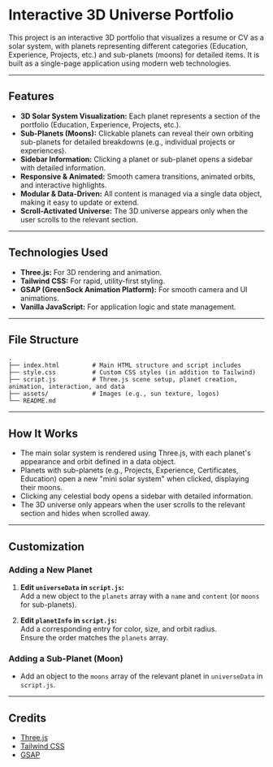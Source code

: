 # Interactive 3D Universe Portfolio

This project is an interactive 3D portfolio that visualizes a resume or CV as a solar system, with planets representing different categories (Education, Experience, Projects, etc.) and sub-planets (moons) for detailed items. It is built as a single-page application using modern web technologies.

---

## Features

- **3D Solar System Visualization:** Each planet represents a section of the portfolio (Education, Experience, Projects, etc.).
- **Sub-Planets (Moons):** Clickable planets can reveal their own orbiting sub-planets for detailed breakdowns (e.g., individual projects or experiences).
- **Sidebar Information:** Clicking a planet or sub-planet opens a sidebar with detailed information.
- **Responsive & Animated:** Smooth camera transitions, animated orbits, and interactive highlights.
- **Modular & Data-Driven:** All content is managed via a single data object, making it easy to update or extend.
- **Scroll-Activated Universe:** The 3D universe appears only when the user scrolls to the relevant section.

---

## Technologies Used

- **Three.js:** For 3D rendering and animation.
- **Tailwind CSS:** For rapid, utility-first styling.
- **GSAP (GreenSock Animation Platform):** For smooth camera and UI animations.
- **Vanilla JavaScript:** For application logic and state management.

---

## File Structure

```
.
├── index.html         # Main HTML structure and script includes
├── style.css          # Custom CSS styles (in addition to Tailwind)
├── script.js          # Three.js scene setup, planet creation, animation, interaction, and data
├── assets/            # Images (e.g., sun texture, logos)
└── README.md
```

---

## How It Works

- The main solar system is rendered using Three.js, with each planet's appearance and orbit defined in a data object.
- Planets with sub-planets (e.g., Projects, Experience, Certificates, Education) open a new "mini solar system" when clicked, displaying their moons.
- Clicking any celestial body opens a sidebar with detailed information.
- The 3D universe only appears when the user scrolls to the relevant section and hides when scrolled away.

---

## Customization

### Adding a New Planet

1. **Edit `universeData` in `script.js`:**  
   Add a new object to the `planets` array with a `name` and `content` (or `moons` for sub-planets).

2. **Edit `planetInfo` in `script.js`:**  
   Add a corresponding entry for color, size, and orbit radius.  
   Ensure the order matches the `planets` array.

### Adding a Sub-Planet (Moon)

- Add an object to the `moons` array of the relevant planet in `universeData` in `script.js`.

---

## Credits

- [Three.js](https://threejs.org/)
- [Tailwind CSS](https://tailwindcss.com/)
- [GSAP](https://greensock.com/gsap/)

